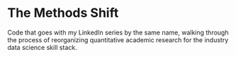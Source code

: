 # The Methods Shift
Code that goes with my LinkedIn series by the same name, walking through the process of reorganizing quantitative academic research for the industry data science skill stack.
